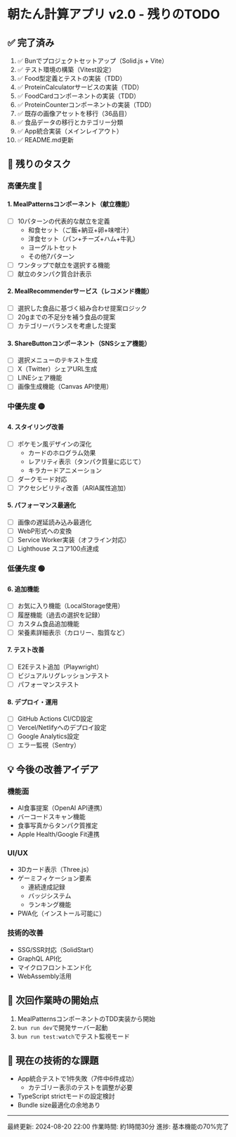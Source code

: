 # 朝たん計算アプリ v2.0 - 残りのTODO

## ✅ 完了済み
1. ✅ Bunでプロジェクトセットアップ（Solid.js + Vite）
2. ✅ テスト環境の構築（Vitest設定）
3. ✅ Food型定義とテストの実装（TDD）
4. ✅ ProteinCalculatorサービスの実装（TDD）
5. ✅ FoodCardコンポーネントの実装（TDD）
6. ✅ ProteinCounterコンポーネントの実装（TDD）
7. ✅ 既存の画像アセットを移行（36品目）
8. ✅ 食品データの移行とカテゴリー分類
9. ✅ App統合実装（メインレイアウト）
10. ✅ README.md更新

## 📝 残りのタスク

### 高優先度 🔴

#### 1. MealPatternsコンポーネント（献立機能）
- [ ] 10パターンの代表的な献立を定義
  - 和食セット（ご飯+納豆+卵+味噌汁）
  - 洋食セット（パン+チーズ+ハム+牛乳）
  - ヨーグルトセット
  - その他7パターン
- [ ] ワンタップで献立を選択する機能
- [ ] 献立のタンパク質合計表示

#### 2. MealRecommenderサービス（レコメンド機能）
- [ ] 選択した食品に基づく組み合わせ提案ロジック
- [ ] 20gまでの不足分を補う食品の提案
- [ ] カテゴリーバランスを考慮した提案

#### 3. ShareButtonコンポーネント（SNSシェア機能）
- [ ] 選択メニューのテキスト生成
- [ ] X（Twitter）シェアURL生成
- [ ] LINEシェア機能
- [ ] 画像生成機能（Canvas API使用）

### 中優先度 🟡

#### 4. スタイリング改善
- [ ] ポケモン風デザインの深化
  - カードのホログラム効果
  - レアリティ表示（タンパク質量に応じて）
  - キラカードアニメーション
- [ ] ダークモード対応
- [ ] アクセシビリティ改善（ARIA属性追加）

#### 5. パフォーマンス最適化
- [ ] 画像の遅延読み込み最適化
- [ ] WebP形式への変換
- [ ] Service Worker実装（オフライン対応）
- [ ] Lighthouse スコア100点達成

### 低優先度 🟢

#### 6. 追加機能
- [ ] お気に入り機能（LocalStorage使用）
- [ ] 履歴機能（過去の選択を記録）
- [ ] カスタム食品追加機能
- [ ] 栄養素詳細表示（カロリー、脂質など）

#### 7. テスト改善
- [ ] E2Eテスト追加（Playwright）
- [ ] ビジュアルリグレッションテスト
- [ ] パフォーマンステスト

#### 8. デプロイ・運用
- [ ] GitHub Actions CI/CD設定
- [ ] Vercel/Netlifyへのデプロイ設定
- [ ] Google Analytics設定
- [ ] エラー監視（Sentry）

## 💡 今後の改善アイデア

### 機能面
- AI食事提案（OpenAI API連携）
- バーコードスキャン機能
- 食事写真からタンパク質推定
- Apple Health/Google Fit連携

### UI/UX
- 3Dカード表示（Three.js）
- ゲーミフィケーション要素
  - 連続達成記録
  - バッジシステム
  - ランキング機能
- PWA化（インストール可能に）

### 技術的改善
- SSG/SSR対応（SolidStart）
- GraphQL API化
- マイクロフロントエンド化
- WebAssembly活用

## 📌 次回作業時の開始点

1. MealPatternsコンポーネントのTDD実装から開始
2. `bun run dev`で開発サーバー起動
3. `bun run test:watch`でテスト監視モード

## 🔧 現在の技術的な課題

- App統合テストで1件失敗（7件中6件成功）
  - カテゴリー表示のテストを調整が必要
- TypeScript strictモードの設定検討
- Bundle size最適化の余地あり

---

最終更新: 2024-08-20 22:00
作業時間: 約1時間30分
進捗: 基本機能の70%完了